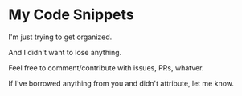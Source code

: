 # My Code Snippets

I'm just trying to get organized.

And I didn't want to lose anything.

Feel free to comment/contribute with issues, PRs, whatver.

If I've borrowed anything from you and didn't attribute, let me know.
